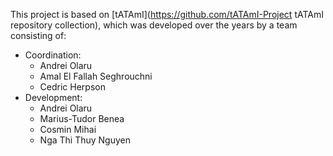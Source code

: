 <!-- ---------------------------------------------
Copyright (C) 2018 Andrei Olaru.

This file is part of Flash-MAS. The CONTRIBUTORS.md file lists people who have been previously involved with this project.

Flash-MAS is free software: you can redistribute it and/or modify it under the terms of the GNU General Public License as published by the Free Software Foundation, either version 3 of the License, or any later version.

Flash-MAS is distributed in the hope that it will be useful, but WITHOUT ANY WARRANTY; without even the implied warranty of MERCHANTABILITY or FITNESS FOR A PARTICULAR PURPOSE.  See the GNU General Public License for more details.

You should have received a copy of the GNU General Public License along with Flash-MAS.  If not, see <http://www.gnu.org/licenses/>.
--------------------------------------------- -->

This project is based on [tATAmI](https://github.com/tATAmI-Project tATAmI repository collection), which was developed over the years by a team consisting of:

* Coordination:
    * Andrei Olaru
    * Amal El Fallah Seghrouchni
    * Cedric Herpson
* Development:
    * Andrei Olaru
    * Marius-Tudor Benea
    * Cosmin Mihai
    * Nga Thi Thuy Nguyen


